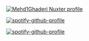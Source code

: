  [![Mehd1Ghaderi Nuxter profile](https://nuxters.nuxt.com/card/Mehd1Ghaderi/og.png)](https://nuxters.nuxt.com/Mehd1Ghaderi)


 [![spotify-github-profile](https://spotify-github-profile.kittinanx.com/api/view?uid=31s7e6wib2r3ypf4nnxciebrywzq&cover_image=true&theme=default&show_offline=false&background_color=121212&interchange=false)](https://github.com/kittinan/spotify-github-profile)
 

 [![spotify-github-profile](https://spotify-overlay.raphaelmarco.com/now_playing?accessToken=BQCcvs9En79UAURHpT4SYDibz93miWTPXE5U2BZfPhfQcwF7yfhvZ44FBVXtZEdp66MuCCJrmY_RgnnmwUoQLBQRg7mdNz3tVP2qYSt8uyHHHGF3V2Cq2x_5NpwEvnMKeftdov5yBEpO4tqLlrwun2fp-SPG6Hhm9abh3aHDBMYSuEY-vaajELceZ44_jSWom7EKrz0Ppz8OLg-Y&showAlbumArt=true&showArtist=true&showSpotifyLogo=true)](https://github.com/kittinan/spotify-github-profile)
